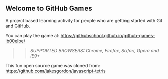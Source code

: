 ## Welcome to GitHub Games

A project based learning activity for people who are getting started with Git and GitHub.

You can play the game at: https://githubschool.github.io/github-games-ib00elbe/

>> _*SUPPORTED BROWSERS*: Chrome, Firefox, Safari, Opera and IE9+_

This fun open source game was cloned from: https://github.com/jakesgordon/javascript-tetris
